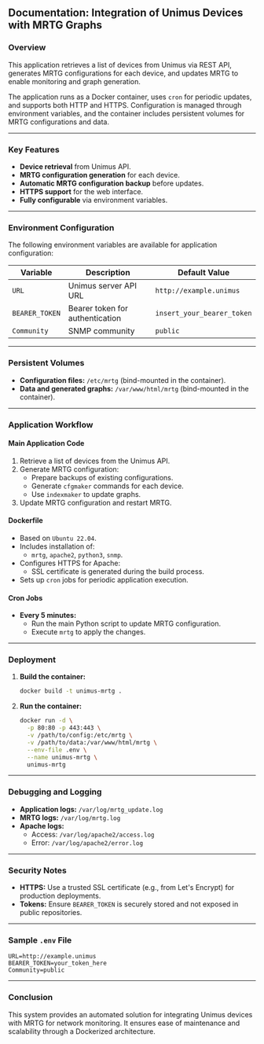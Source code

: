 ## Documentation: Integration of Unimus Devices with MRTG Graphs

### Overview
This application retrieves a list of devices from Unimus via REST API, generates MRTG configurations for each device, and updates MRTG to enable monitoring and graph generation.

The application runs as a Docker container, uses `cron` for periodic updates, and supports both HTTP and HTTPS. Configuration is managed through environment variables, and the container includes persistent volumes for MRTG configurations and data.

---

### Key Features
- **Device retrieval** from Unimus API.
- **MRTG configuration generation** for each device.
- **Automatic MRTG configuration backup** before updates.
- **HTTPS support** for the web interface.
- **Fully configurable** via environment variables.

---

### Environment Configuration
The following environment variables are available for application configuration:

| Variable         | Description                          | Default Value                 |
|-------------------|--------------------------------------|-------------------------------|
| `URL`            | Unimus server API URL               | `http://example.unimus`      |
| `BEARER_TOKEN`   | Bearer token for authentication      | `insert_your_bearer_token`   |
| `Community`      | SNMP community                      | `public`                     |


---

### Persistent Volumes
- **Configuration files:** `/etc/mrtg` (bind-mounted in the container).
- **Data and generated graphs:** `/var/www/html/mrtg` (bind-mounted in the container).

---

### Application Workflow
#### Main Application Code
1. Retrieve a list of devices from the Unimus API.
2. Generate MRTG configuration:
   - Prepare backups of existing configurations.
   - Generate `cfgmaker` commands for each device.
   - Use `indexmaker` to update graphs.
3. Update MRTG configuration and restart MRTG.

#### Dockerfile
- Based on `Ubuntu 22.04`.
- Includes installation of:
  - `mrtg`, `apache2`, `python3`, `snmp`.
- Configures HTTPS for Apache:
  - SSL certificate is generated during the build process.
- Sets up `cron` jobs for periodic application execution.

#### Cron Jobs
- **Every 5 minutes:**
  - Run the main Python script to update MRTG configuration.
  - Execute `mrtg` to apply the changes.

---

### Deployment
1. **Build the container:**
   ```bash
   docker build -t unimus-mrtg .
   ```
2. **Run the container:**
   ```bash
   docker run -d \
     -p 80:80 -p 443:443 \
     -v /path/to/config:/etc/mrtg \
     -v /path/to/data:/var/www/html/mrtg \
     --env-file .env \
     --name unimus-mrtg \
     unimus-mrtg
   ```

---

### Debugging and Logging
- **Application logs:** `/var/log/mrtg_update.log`
- **MRTG logs:** `/var/log/mrtg.log`
- **Apache logs:**
  - Access: `/var/log/apache2/access.log`
  - Error: `/var/log/apache2/error.log`

---

### Security Notes
- **HTTPS:** Use a trusted SSL certificate (e.g., from Let's Encrypt) for production deployments.
- **Tokens:** Ensure `BEARER_TOKEN` is securely stored and not exposed in public repositories.

---

### Sample `.env` File
```dotenv
URL=http://example.unimus
BEARER_TOKEN=your_token_here
Community=public
```

---

### Conclusion
This system provides an automated solution for integrating Unimus devices with MRTG for network monitoring. It ensures ease of maintenance and scalability through a Dockerized architecture.
